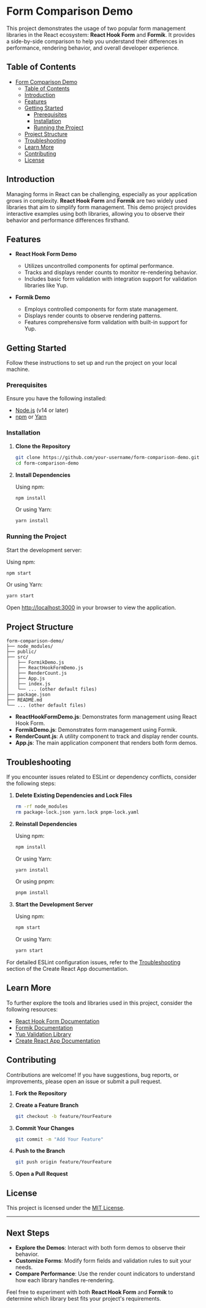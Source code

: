 # Form Comparison Demo

This project demonstrates the usage of two popular form management libraries in the React ecosystem: **React Hook Form** and **Formik**. It provides a side-by-side comparison to help you understand their differences in performance, rendering behavior, and overall developer experience.

## Table of Contents

- [Form Comparison Demo](#form-comparison-demo)
  - [Table of Contents](#table-of-contents)
  - [Introduction](#introduction)
  - [Features](#features)
  - [Getting Started](#getting-started)
    - [Prerequisites](#prerequisites)
    - [Installation](#installation)
    - [Running the Project](#running-the-project)
  - [Project Structure](#project-structure)
  - [Troubleshooting](#troubleshooting)
  - [Learn More](#learn-more)
  - [Contributing](#contributing)
  - [License](#license)

## Introduction

Managing forms in React can be challenging, especially as your application grows in complexity. **React Hook Form** and **Formik** are two widely used libraries that aim to simplify form management. This demo project provides interactive examples using both libraries, allowing you to observe their behavior and performance differences firsthand.

## Features

- **React Hook Form Demo**
  - Utilizes uncontrolled components for optimal performance.
  - Tracks and displays render counts to monitor re-rendering behavior.
  - Includes basic form validation with integration support for validation libraries like Yup.

- **Formik Demo**
  - Employs controlled components for form state management.
  - Displays render counts to observe rendering patterns.
  - Features comprehensive form validation with built-in support for Yup.

## Getting Started

Follow these instructions to set up and run the project on your local machine.

### Prerequisites

Ensure you have the following installed:

- [Node.js](https://nodejs.org/) (v14 or later)
- [npm](https://www.npmjs.com/) or [Yarn](https://yarnpkg.com/)

### Installation

1. **Clone the Repository**

   ```bash
   git clone https://github.com/your-username/form-comparison-demo.git
   cd form-comparison-demo
   ```

2. **Install Dependencies**

   Using npm:

   ```bash
   npm install
   ```

   Or using Yarn:

   ```bash
   yarn install
   ```

### Running the Project

Start the development server:

Using npm:

```bash
npm start
```

Or using Yarn:

```bash
yarn start
```

Open [http://localhost:3000](http://localhost:3000) in your browser to view the application.

## Project Structure

```plaintext
form-comparison-demo/
├── node_modules/
├── public/
├── src/
│   ├── FormikDemo.js
│   ├── ReactHookFormDemo.js
│   ├── RenderCount.js
│   ├── App.js
│   ├── index.js
│   └── ... (other default files)
├── package.json
├── README.md
└── ... (other default files)
```

- **ReactHookFormDemo.js**: Demonstrates form management using React Hook Form.
- **FormikDemo.js**: Demonstrates form management using Formik.
- **RenderCount.js**: A utility component to track and display render counts.
- **App.js**: The main application component that renders both form demos.

## Troubleshooting

If you encounter issues related to ESLint or dependency conflicts, consider the following steps:

1. **Delete Existing Dependencies and Lock Files**

   ```bash
   rm -rf node_modules
   rm package-lock.json yarn.lock pnpm-lock.yaml
   ```

2. **Reinstall Dependencies**

   Using npm:

   ```bash
   npm install
   ```

   Or using Yarn:

   ```bash
   yarn install
   ```

   Or using pnpm:

   ```bash
   pnpm install
   ```

3. **Start the Development Server**

   Using npm:

   ```bash
   npm start
   ```

   Or using Yarn:

   ```bash
   yarn start
   ```

For detailed ESLint configuration issues, refer to the [Troubleshooting](https://facebook.github.io/create-react-app/docs/troubleshooting#npm-start) section of the Create React App documentation.

## Learn More

To further explore the tools and libraries used in this project, consider the following resources:

- [React Hook Form Documentation](https://react-hook-form.com/)
- [Formik Documentation](https://formik.org/)
- [Yup Validation Library](https://github.com/jquense/yup)
- [Create React App Documentation](https://create-react-app.dev/docs/getting-started/)

## Contributing

Contributions are welcome! If you have suggestions, bug reports, or improvements, please open an issue or submit a pull request.

1. **Fork the Repository**
2. **Create a Feature Branch**

   ```bash
   git checkout -b feature/YourFeature
   ```

3. **Commit Your Changes**

   ```bash
   git commit -m "Add Your Feature"
   ```

4. **Push to the Branch**

   ```bash
   git push origin feature/YourFeature
   ```

5. **Open a Pull Request**

## License

This project is licensed under the [MIT License](LICENSE).

---

## Next Steps

- **Explore the Demos**: Interact with both form demos to observe their behavior.
- **Customize Forms**: Modify form fields and validation rules to suit your needs.
- **Compare Performance**: Use the render count indicators to understand how each library handles re-rendering.

Feel free to experiment with both **React Hook Form** and **Formik** to determine which library best fits your project's requirements.

